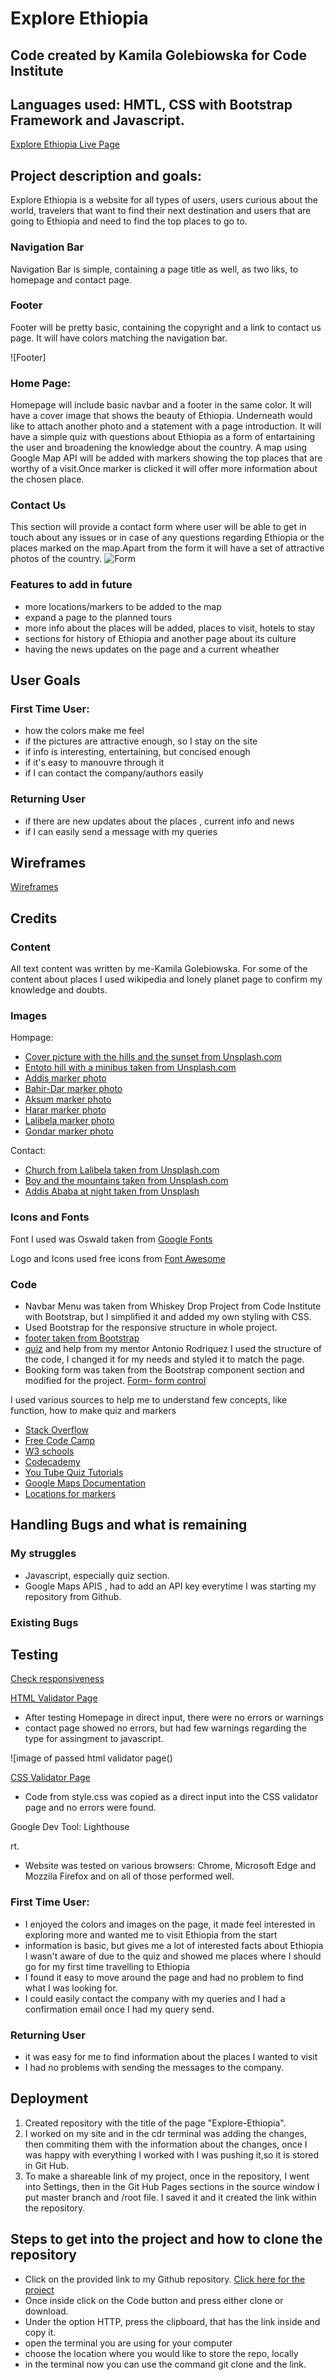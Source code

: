 # Explore Ethiopia
##  Code created by Kamila Golebiowska for Code Institute
## Languages used: HMTL, CSS with Bootstrap Framework and Javascript.

[Explore Ethiopia Live Page](https://komfigolabi.github.io/Explore-Ethiopia/)



## Project description and goals:

Explore Ethiopia is a website for all types of users, users curious about the world, travelers that want to find their next destination and users that are going to Ethiopia and need to find the top places to go to.


### Navigation Bar
 Navigation Bar is simple, containing a page title as well, as two liks, to homepage  and contact page.


###  Footer
Footer will be pretty basic, containing the copyright and a link to contact us page. It will have colors matching the navigation bar.

![Footer]

### Home Page:

Homepage will include basic navbar and a footer in the same color. It will have a cover image that shows the beauty of Ethiopia. Underneath would like to attach another photo and a statement with a page introduction. It will have a simple quiz with questions about Ethiopia as a form of entartaining the user and broadening the knowledge about the country.
 A map using Google Map API will be added with markers showing the top places that are worthy of a visit.Once marker is clicked it will offer more information about the chosen place.


### Contact Us

This section will provide a contact form where user will be able to get in touch about any issues or in case of any questions regarding Ethiopia or the places marked on the map.Apart from the form it will have a set of attractive photos of the country.
 ![Form]()



 ### Features to add in future

 * more locations/markers to be added to the map
 * expand a page to the planned tours
 * more info about the places will be added, places to visit, hotels to stay
 * sections for history of Ethiopia and another page about its culture
 * having the news updates on the page and a current wheather
 



 ## User Goals

 ### First Time User:
 * how the colors make me feel
 * if the pictures are attractive enough, so I stay on the site
 * if info is interesting, entertaining, but concised enough
 * if it's easy to manouvre through it
 * if I can contact the company/authors easily

 ### Returning User
* if there are new updates about the places , current info and news
* if I can easily send a message with my queries


## Wireframes
 [Wireframes]()




## Credits

### Content
All text content was written by me-Kamila Golebiowska. For some of the content about places I used wikipedia and lonely planet page to confirm my knowledge and doubts.

### Images 

Hompage:

* [Cover picture with the hills and the sunset from Unsplash.com](https://unsplash.com/photos/umW41izr5BI)
* [Entoto hill with a minibus taken from Unsplash.com](https://unsplash.com/photos/RBop1DFEDUs)
* [Addis marker photo](https://usercontent.one/wp/www.diamondhoteladdisababa.com/wp-content/uploads/2017/08/cityview.jpg)
* [Bahir-Dar marker photo](https://www.timbuktutravel.com/region/bahir-dar)
* [Aksum marker photo](https://5-five-5.blogspot.com/2020/07/aksum-ethiopia.html)
* [Harar marker photo](https://farandwild.travel/africa/ethiopia/harar)
* [Lalibela marker photo](https://www.vogue.com/article/three-days-in-lalibela-ethiopia)
* [Gondar marker photo](https://www.greendreamacademy.com/citymarketing-gondar-ethiopia/)

Contact:

* [Church from Lalibela taken from Unsplash.com](https://unsplash.com/photos/6SgfEwkA02Y)
* [Boy and the mountains taken from Unsplash.com ](https://unsplash.com/photos/thUSm2Ib96E)
* [Addis Ababa at night taken from Unsplash](https://unsplash.com/photos/MUcM3GCCQPk)


### Icons and Fonts

Font I used was Oswald taken from [Google Fonts](https://fonts.google.com/) 

Logo and Icons used free icons from [Font Awesome](https://fontawesome.com/?from=io)



### Code

 * Navbar Menu was taken from Whiskey Drop Project from Code Institute with Bootstrap, but I simplified it and added my own styling with CSS.
 * Used Bootstrap for the responsive structure in whole project.
 * [footer taken from Bootstrap](https://getbootstrap.com/docs/4.6/examples/sticky-footer/)
 * [quiz](https://code-boxx.com/simple-javascript-quiz/) and help from my mentor Antonio Rodriquez
 I used the structure of the code, I changed it for my needs and styled it to match the page.
 * Booking form was taken from the Bootstrap component section and modified for the project.
 [Form- form control](https://getbootstrap.com/docs/4.6/components/forms/)

 I used various sources to help me to understand few concepts, like function, how to make quiz and markers
* [Stack Overflow](https://stackoverflow.com/)
* [Free Code Camp](https://www.freecodecamp.org/)
* [W3 schools](https://www.w3schools.com/html/default.asp)
* [Codecademy](https://www.codecademy.com/learn)
* [You Tube Quiz Tutorials](https://www.youtube.com/results?search_query=how+to+create+a+multiple+choice+quiz+in+javascript+)
* [Google Maps Documentation](https://developers.google.com/maps/documentation/javascript/markers)
* [Locations for markers](https://latitudelongitude.org/et/)


## Handling Bugs and what is remaining
### My struggles
* Javascript, especially quiz section.
* Google Maps APIS , had to add an API key everytime I was starting my repository from Github.
### Existing Bugs



 




## Testing

[Check responsiveness]()

[HTML Validator Page](https://validator.w3.org/)

* After testing Homepage in direct input, there were no errors or warnings
* contact page showed no errors, but had few warnings regarding the type for assingment to javascript.

![image of passed html validator page()

[CSS Validator Page](https://jigsaw.w3.org/css-validator/)
* Code from style.css was copied as a direct input into the CSS validator page and no errors were found.

Google Dev Tool: Lighthouse 

 rt.  


* Website was tested on various browsers: Chrome, Microsoft Edge and Mozzila Firefox and on all of those performed well.
 

 ### First Time User:
 * I enjoyed the colors and images on the page, it made feel interested in exploring more and wanted me to visit Ethiopia from the start
 * information is basic, but gives me a lot of interested facts about Ethiopia I wasn't aware of due to the quiz and showed me places where I should go for my first time travelling to Ethiopia
 * I found it easy to move around the page and had no problem to find what I was looking for.
 * I could easily contact the company with my queries and I had a confirmation email once I had my query send.


 ### Returning User
 * it was easy for me to find information about the places I wanted to visit
 * I had no problems with sending the messages to the company.



## Deployment

1. Created repository with the title of the page "Explore-Ethiopia".
2. I worked on my site and in the cdr terminal was adding the changes, then commiting them with the information about the changes, once I was happy with everything I worked with I was pushing it,so it is stored in Git Hub.
3. To make a shareable link of my project, once in the repository, I went into Settings, then in the Git Hub Pages sections in the source window I put master branch and /root file. I saved it and it created the link within the repository.
 

 ## Steps to get into the project and how to clone the repository

 * Click on the provided link to my Github repository.
 [Click here for the project](https://github.com/komfiGolabi/Explore-Ethiopia)
 * Once inside click on the Code button and press either clone or download.
 * Under the option HTTP, press the clipboard, that has the link inside  and copy it.
 * open the terminal you are using for your computer
 * choose the location where you would like to store the repo, locally
 * in the terminal now you can use the command git clone and the link.

 
